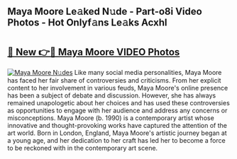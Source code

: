 ## Maya Moore Le𝚊ked N𝚞de - Part-o8i Video Photos - Hot Onlyf𝚊ns Le𝚊ks Acxhl

# <h2><a href="http://ac39202.deff.icu/?id=Maya+Moore">🔗 New 👉🔴 Maya Moore VIDEO Photos</a></h2>

[![Maya Moore N𝚞des](https://i.imgur.com/rIISA9y.gif)](http://ac39202.deff.icu/?id=Maya+Moore)
Like many social media personalities, Maya Moore has faced her fair share of controversies and criticisms. From her explicit content to her involvement in various feuds, Maya Moore's online presence has been a subject of debate and discussion. However, she has always remained unapologetic about her choices and has used these controversies as opportunities to engage with her audience and address any concerns or misconceptions. Maya Moore (b. 1990) is a contemporary artist whose innovative and thought-provoking works have captured the attention of the art world. Born in London, England, Maya Moore's artistic journey began at a young age, and her dedication to her craft has led her to become a force to be reckoned with in the contemporary art scene.
